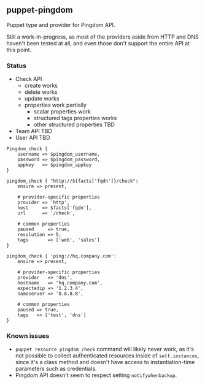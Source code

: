 ## puppet-pingdom
Puppet type and provider for Pingdom API. 

Still a work-in-progress, as most of the providers aside from HTTP and DNS haven't been tested at all, and even those don't support the entire API at this point.

### Status
- Check API
  - create works
  - delete works
  - update works 
  - properties work partially
      - scalar properties work
      - structured tags properties works
      - other structured properties TBD
- Team API TBD
- User API TBD

```puppet
Pingdom_check {
    username => $pingdom_username,
    password => $pingdom_password,
    appkey   => $pingdom_appkey
}

pingdom_check { "http://${facts['fqdn']}/check":
    ensure => present,

    # provider-specific properties
    provider => 'http',
    host     => $facts['fqdn'],
    url      => '/check',

    # common properties
    paused     => true,
    resolution => 5,
    tags       => ['web', 'sales']
}

pingdom_check { 'ping://hq.company.com':
    ensure => present,
    
    # provider-specific properties
    provider   => 'dns',
    hostname   => 'hq.company.com',
    expectedip => '1.2.3.4',
    nameserver => '8.8.8.8',

    # common properties
    paused => true,
    tags   => ['test', 'dns']
}
```
### Known issues
- `puppet resource pingdom_check` command will likely never work, as it's not possible to collect authenticated resources inside of `self.instances`, since it's a class method and doesn't have access to instantiation-time parameters such as credentials.
- Pingdom API doesn't seem to respect setting `notifywhenbackup`.
  

